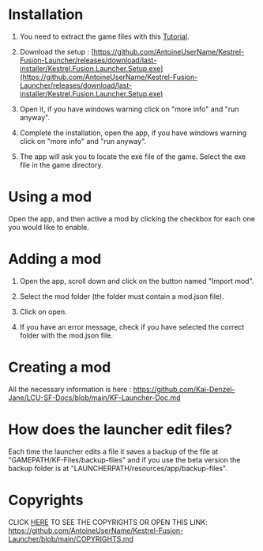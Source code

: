 # Installation

1. You need to extract the game files with this [Tutorial](
https://www.youtube.com/watch?v=23V5N6YgkEU).

2. Download the setup : [https://github.com/AntoineUserName/Kestrel-Fusion-Launcher/releases/download/last-installer/Kestrel.Fusion.Launcher.Setup.exe](https://github.com/AntoineUserName/Kestrel-Fusion-Launcher/releases/download/last-installer/Kestrel.Fusion.Launcher.Setup.exe)

3. Open it, if you have windows warning click on "more info" and "run anyway".

4. Complete the installation, open the app, if you have windows warning click on "more info" and "run anyway".

5. The app will ask you to locate the exe file of the game. Select the exe file in the game directory.

# Using a mod

Open the app, and then active a mod by clicking the checkbox for each one you would like to enable.

# Adding a mod

1. Open the app, scroll down and click on the button named "Import mod".

2. Select the mod folder (the folder must contain a mod.json file).

3. Click on open.

4. If you have an error message, check if you have selected the correct folder with the mod.json file.

# Creating a mod

All the necessary information is here :
https://github.com/Kai-Denzel-Jane/LCU-SF-Docs/blob/main/KF-Launcher-Doc.md

# How does the launcher edit files?

Each time the launcher edits a file it saves a backup of the file at "GAMEPATH/KF-Files/backup-files" and if you use the beta version the backup folder is at "LAUNCHERPATH/resources/app/backup-files".

# Copyrights

CLICK [HERE](https://github.com/AntoineUserName/Kestrel-Fusion-Launcher/blob/main/COPYRIGHTS.md) TO SEE THE COPYRIGHTS OR OPEN THIS LINK:
https://github.com/AntoineUserName/Kestrel-Fusion-Launcher/blob/main/COPYRIGHTS.md
